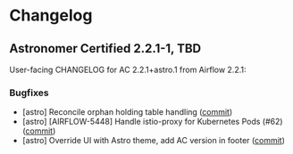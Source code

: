 # Changelog

Astronomer Certified 2.2.1-1, TBD
----------------------------------------

User-facing CHANGELOG for AC 2.2.1+astro.1 from Airflow 2.2.1:

### Bugfixes

- [astro] Reconcile orphan holding table handling ([commit](https://github.com/astronomer/airflow/commit/98f53fa7ccf0c441b04e223d8ce6f4f365965eb9))
- [astro] [AIRFLOW-5448] Handle istio-proxy for Kubernetes Pods (#62) ([commit](https://github.com/astronomer/airflow/commit/d56ba747a8b7263d0bfe83e3ac46b77a4ec0d113))
- [astro] Override UI with Astro theme, add AC version in footer ([commit](https://github.com/astronomer/airflow/commit/15c339b563e5d93e79c0bc4534c05e44aface42a))
